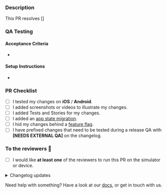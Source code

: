 <!--
➡️ Use a PR title in the form of  `type(PROJECT-XXXX): what changed`
➡️ Provide the Jira ticket in square brackets like [PROJECT-XXXX]

❗️ If this is a work in progress, remember to prefix it with [WIP] and/or open a draft PR instead of normal PR
-->

### Description

<!-- Info, implementation, how to get there, before & after screenshots & videos, follow-up work, etc -->

This PR resolves []

### QA Testing

<!-- Please provide information on how to test this PR.
These tests will be run in recent changes QA, they do not have to be extensive, just a high level feature sanity check, you should do your own extensive QA with your team. -->

#### Acceptance Criteria

-

#### Setup Instructions

-

### PR Checklist

- [ ] I tested my changes on **iOS** / **Android**.
- [ ] I added screenshots or videos to illustrate my changes.
- [ ] I added Tests and Stories for my changes.
- [ ] I added an [app state migration].
- [ ] I hid my changes behind a [feature flag].
- [ ] I have prefixed changes that need to be tested during a release QA with **[NEEDS EXTERNAL QA]** on the changelog.

### To the reviewers 👀

- [ ] I would like **at least one** of the reviewers to run this PR on the simulator or device.

<details><summary>Changelog updates</summary>

### Changelog updates

<!-- 📝 Please fill out at least one of these sections. -->
<!-- ⓘ 'User-facing' changes will be published as release notes. -->
<!-- ⌫ Feel free to remove sections that don't apply. -->
<!-- • Write a markdown list or just a single paragraph, but stick to plain text. -->
<!-- 📖 eg. `Enable lotsByFollowedArtists - john` or `Fix phone input misalignment - mary`. -->
<!-- 🤷‍♂️ Replace this entire block with the hashtag `#nochangelog` to avoid updating the changelog. -->

#### Cross-platform user-facing changes

-

#### iOS user-facing changes

-

#### Android user-facing changes

-

#### Dev changes

-

<!-- end_changelog_updates -->

</details>

Need help with something? Have a look at our [docs], or get in touch with us.

[app state migration]: ../blob/main/docs/adding_state_migrations.md
[feature flag]: ../blob/main/docs/developing_a_feature.md
[docs]: ../blob/main/docs/README.md
